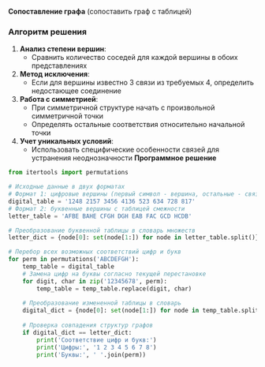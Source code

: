 **Сопоставление графа** (сопоставить граф с таблицей)

### Алгоритм решения

1. **Анализ степени вершин**:
   - Сравнить количество соседей для каждой вершины в обоих представлениях
2. **Метод исключения**:
   - Если для вершины известно 3 связи из требуемых 4, определить недостающее соединение
3. **Работа с симметрией**:
   - При симметричной структуре начать с произвольной симметричной точки
   - Определять остальные соответствия относительно начальной точки
4. **Учет уникальных условий**:
   - Использовать специфические особенности связей для устранения неоднозначности
**Программное решение**
```python
from itertools import permutations

# Исходные данные в двух форматах
# Формат 1: цифровые вершины (первый символ - вершина, остальные - связи)
digital_table = '1248 2157 3456 4136 523 634 728 817'
# Формат 2: буквенные вершины с таблицей смежности
letter_table = 'AFBE BAHE CFGH DGH EAB FAC GCD HCDB'

# Преобразование буквенной таблицы в словарь множеств
letter_dict = {node[0]: set(node[1:]) for node in letter_table.split()}

# Перебор всех возможных соответствий цифр и букв
for perm in permutations('ABCDEFGH'):
    temp_table = digital_table
    # Замена цифр на буквы согласно текущей перестановке
    for digit, char in zip('12345678', perm):
        temp_table = temp_table.replace(digit, char)
    
    # Преобразование измененной таблицы в словарь
    digital_dict = {node[0]: set(node[1:]) for node in temp_table.split()}
    
    # Проверка совпадения структур графов
    if digital_dict == letter_dict:
        print('Соответствие цифр и букв:')
        print('Цифры:', '1 2 3 4 5 6 7 8')
        print('Буквы:', ' '.join(perm))
```
